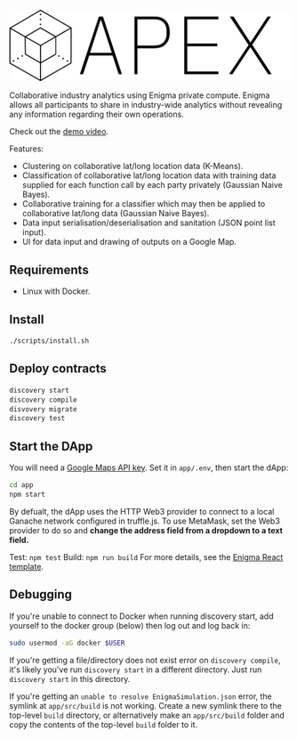 ![APEX](./docs/ca_logo.png)

Collaborative industry analytics using Enigma private compute. Enigma allows all participants to share in industry-wide analytics without revealing any information regarding their own operations.

Check out the [demo video](https://www.youtube.com/watch?v=mrdCvnSCE7Q).

Features:

- Clustering on collaborative lat/long location data (K-Means).
- Classification of collaborative lat/long location data with training data supplied for each function call by each party privately (Gaussian Naive Bayes).
- Collaborative training for a classifier which may then be applied to collaborative lat/long data (Gaussian Naive Bayes).
- Data input serialisation/deserialisation and sanitation (JSON point list input).
- UI for data input and drawing of outputs on a Google Map.

## Requirements

- Linux with Docker.

## Install

```sh
./scripts/install.sh
```

## Deploy contracts

```sh
discovery start
discovery compile
disvovery migrate
discovery test
```

## Start the DApp

You will need a [Google Maps API key](https://developers.google.com/maps/documentation/javascript/get-api-key). Set it in `app/.env`, then start the dApp:

```sh
cd app
npm start
```

By defualt, the dApp uses the HTTP Web3 provider to connect to a local Ganache network configured in truffle.js. To use MetaMask, set the Web3 provider to do so and **change the address field from a dropdown to a text field.**

Test: `npm test`
Build: `npm run build`
For more details, see the [Enigma React template](https://github.com/enigmampc/discovery-template-dapp).

## Debugging

If you're unable to connect to Docker when running discovery start, add yourself to the docker group (below) then log out and log back in:

```sh
sudo usermod -aG docker $USER
```

If you're getting a file/directory does not exist error on `discovery compile`, it's likely you've run `discovery start` in a different directory. Just run `discovery start` in this directory.

If you're getting an `unable to resolve EnigmaSimulation.json` error, the symlink at `app/src/build` is not working. Create a new symlink there to the top-level `build` directory, or alternatively make an `app/src/build` folder and copy the contents of the top-level `build` folder to it.

